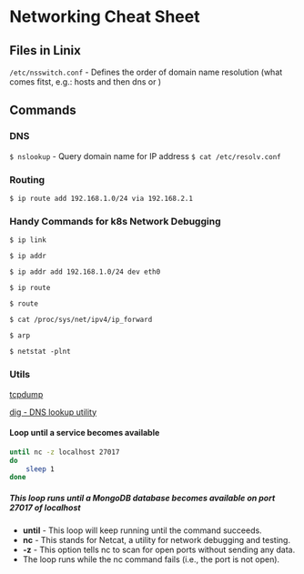 # Networking Cheat Sheet

## Files in Linix
```/etc/nsswitch.conf``` - Defines the order of domain name resolution (what comes fitst, e.g.: hosts and then dns or )

## Commands
### DNS
```$ nslookup``` - Query domain name for IP address
```$ cat /etc/resolv.conf```
### Routing
```$ ip route add 192.168.1.0/24 via 192.168.2.1```

### Handy Commands for k8s Network Debugging
```
$ ip link
```
```
$ ip addr
```
```
$ ip addr add 192.168.1.0/24 dev eth0
```
```
$ ip route
```
```
$ route
```
```
$ cat /proc/sys/net/ipv4/ip_forward
```
```
$ arp
```
```
$ netstat -plnt
```
### Utils
[tcpdump](https://www.tcpdump.org/manpages/tcpdump.1.html)

[dig - DNS lookup utility](https://linux.die.net/man/1/dig)

#### Loop until a service becomes available
```bash
until nc -z localhost 27017
do
    sleep 1
done
```
##### This loop runs until a MongoDB database becomes available on port 27017 of localhost
* **until** - This loop will keep running until the command succeeds.
* **nc** - This stands for Netcat, a utility for network debugging and testing.
* **-z** - This option tells nc to scan for open ports without sending any data.
* The loop runs while the nc command fails (i.e., the port is not open).
